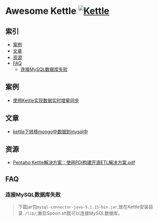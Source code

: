 # Awesome Kettle [![Kettle](https://img.shields.io/badge/kettle-v7.1-orange.svg)](https://help.pentaho.com/Documentation/7.1) 

## 索引
<!-- TOC -->
- [案例](#案例)
- [文章](#文章)
- [资源](#资源)
- [FAQ](#FAQ)
  - [连接MySQL数据库失败](#连接MySQL数据库失败)
<!-- /TOC -->

## 案例
- [使用Kettle实现数据实时增量同步](./案例/01_使用Kettle实现数据实时增量同步)

## 文章
- [kettle下转移mongo中数据到mysql中](https://segmentfault.com/a/1190000008762560)

## 资源
- [Pentaho Kettle解决方案：使用PDI构建开源ETL解决方案.pdf](https://pan.baidu.com/s/1tuT7HzwSXo6Dmte6R03ngg)

## FAQ

### 连接MySQL数据库失败
> 下载jar包`mysql-connector-java-5.1.15-bin.jar`,放在Kettle安装目录`./lib/`,重启Spoon.sh就可以连接MySQL数据库。